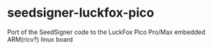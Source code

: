 # seedsigner-luckfox-pico
Port of the SeedSigner code to the LuckFox Pico Pro/Max embedded ARM(ricv?) linux board
